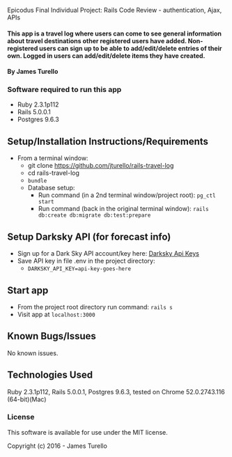 Epicodus Final Individual Project: Rails Code Review - authentication, Ajax, APIs

#### This app is a travel log where users can come to see general information about travel destinations other registered users have added. Non-registered users can sign up to be able to add/edit/delete entries of their own. Logged in users can add/edit/delete items they have created.

#### By James Turello

### Software required to run this app
 * Ruby 2.3.1p112
 * Rails 5.0.0.1
 * Postgres 9.6.3

## Setup/Installation Instructions/Requirements
 * From a terminal window:
   * git clone https://github.com/jturello/rails-travel-log
   * cd rails-travel-log
   * `bundle`
   * Database setup:
     * Run command (in a 2nd terminal window/project root): `pg_ctl start`
     * Run command (back in the original terminal window): `rails db:create db:migrate db:test:prepare`

## Setup Darksky API (for forecast info)
 * Sign up for a Dark Sky API account/key here: [Darksky Api Keys](https://darksky.net/dev/)
 * Save API key in file .env in the project directory:
   * `DARKSKY_API_KEY=api-key-goes-here`

## Start app

 * From the project root directory run command: `rails s`
 * Visit app at  `localhost:3000`

## Known Bugs/Issues

No known issues.

## Technologies Used

Ruby 2.3.1p112, Rails 5.0.0.1, Postgres 9.6.3, tested on Chrome 52.0.2743.116 (64-bit)(Mac)

### License

This software is available for use under the MIT license.

Copyright (c) 2016 - James Turello

